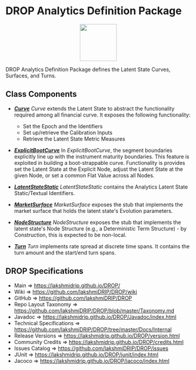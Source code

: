 # DROP Analytics Definition Package

<p align="center"><img src="https://github.com/lakshmiDRIP/DROP/blob/master/DRIP_Logo.gif?raw=true" width="100"></p>

DROP Analytics Definition Package defines the Latent State Curves, Surfaces, and Turns.


## Class Components

 * [***Curve***](https://github.com/lakshmiDRIP/DROP/tree/master/src/main/java/org/drip/analytics/definition/Curve.java)
 <i>Curve</i> extends the Latent State to abstract the functionality required among all financial curve. It
 exposes the following functionality:
 	* Set the Epoch and the Identifiers
 	* Set up/retrieve the Calibration Inputs
 	* Retrieve the Latent State Metric Measures

 * [***ExplicitBootCurve***](https://github.com/lakshmiDRIP/DROP/tree/master/src/main/java/org/drip/analytics/definition/ExplicitBootCurve.java)
 In <i>ExplicitBootCurve</i>, the segment boundaries explicitly line up with the instrument maturity
 boundaries. This feature is exploited in building a boot-strappable curve. Functionality is provides set the
 Latent State at the Explicit Node, adjust the Latent State at the given Node, or set a common Flat Value
 across all Nodes.

 * [***LatentStateStatic***](https://github.com/lakshmiDRIP/DROP/tree/master/src/main/java/org/drip/analytics/definition/LatentStateStatic.java)
 <i>LatentStateStatic</i> contains the Analytics Latent State Static/Textual Identifiers.

 * [***MarketSurface***](https://github.com/lakshmiDRIP/DROP/tree/master/src/main/java/org/drip/analytics/definition/MarketSurface.java)
 <i>MarketSurface</i> exposes the stub that implements the market surface that holds the latent state's
 Evolution parameters.

 * [***NodeStructure***](https://github.com/lakshmiDRIP/DROP/tree/master/src/main/java/org/drip/analytics/definition/NodeStructure.java)
 <i>NodeStructure</i> exposes the stub that implements the latent state's Node Structure (e.g., a
 Deterministic Term Structure) - by Construction, this is expected to be non-local.

 * [***Turn***](https://github.com/lakshmiDRIP/DROP/tree/master/src/main/java/org/drip/analytics/definition/Turn.java)
 <i>Turn</i> implements rate spread at discrete time spans. It contains the turn amount and the start/end
 turn spans.


## DROP Specifications

 * Main                     => https://lakshmidrip.github.io/DROP/
 * Wiki                     => https://github.com/lakshmiDRIP/DROP/wiki
 * GitHub                   => https://github.com/lakshmiDRIP/DROP
 * Repo Layout Taxonomy     => https://github.com/lakshmiDRIP/DROP/blob/master/Taxonomy.md
 * Javadoc                  => https://lakshmidrip.github.io/DROP/Javadoc/index.html
 * Technical Specifications => https://github.com/lakshmiDRIP/DROP/tree/master/Docs/Internal
 * Release Versions         => https://lakshmidrip.github.io/DROP/version.html
 * Community Credits        => https://lakshmidrip.github.io/DROP/credits.html
 * Issues Catalog           => https://github.com/lakshmiDRIP/DROP/issues
 * JUnit                    => https://lakshmidrip.github.io/DROP/junit/index.html
 * Jacoco                   => https://lakshmidrip.github.io/DROP/jacoco/index.html
